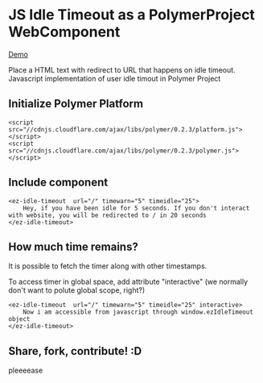 # JS Idle Timeout as a PolymerProject WebComponent

[Demo](http://edgarszagorskis.github.io/ez-idle-timeout)

Place a HTML text with redirect to URL that happens on idle timeout. Javascript implementation of user idle timout in Polymer Project

## Initialize Polymer Platform

    <script src="//cdnjs.cloudflare.com/ajax/libs/polymer/0.2.3/platform.js"></script>
    <script src="//cdnjs.cloudflare.com/ajax/libs/polymer/0.2.3/polymer.js"></script>

## Include component

    <ez-idle-timeout  url="/" timewarn="5" timeidle="25">
        Hey, if you have been idle for 5 seconds. If you don't interact with website, you will be redirected to / in 20 seconds
    </ez-idle-timeout>

## How much time remains?

It is possible to fetch the timer along with other timestamps.

To access timer in global space, add attribute "interactive" (we normally don't want to polute global scope, right?)

    <ez-idle-timeout  url="/" timewarn="5" timeidle="25" interactive>
        Now i am accessible from javascript through window.ezIdleTimeout object
    </ez-idle-timeout>

## Share, fork, contribute! :D
pleeeease
